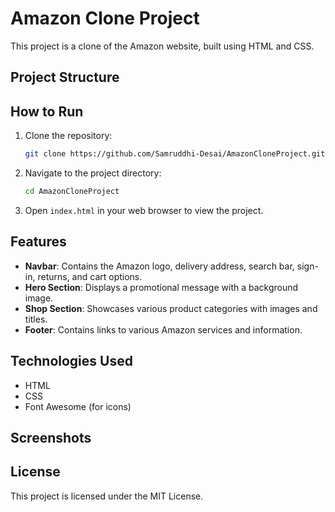 # Amazon Clone Project

This project is a clone of the Amazon website, built using HTML and CSS.

## Project Structure

## How to Run

1. Clone the repository:
    ```sh
    git clone https://github.com/Samruddhi-Desai/AmazonCloneProject.git
    ```

2. Navigate to the project directory:
    ```sh
    cd AmazonCloneProject
    ```

3. Open `index.html` in your web browser to view the project.

## Features

- **Navbar**: Contains the Amazon logo, delivery address, search bar, sign-in, returns, and cart options.
- **Hero Section**: Displays a promotional message with a background image.
- **Shop Section**: Showcases various product categories with images and titles.
- **Footer**: Contains links to various Amazon services and information.

## Technologies Used

- HTML
- CSS
- Font Awesome (for icons)

## Screenshots


## License

This project is licensed under the MIT License.
